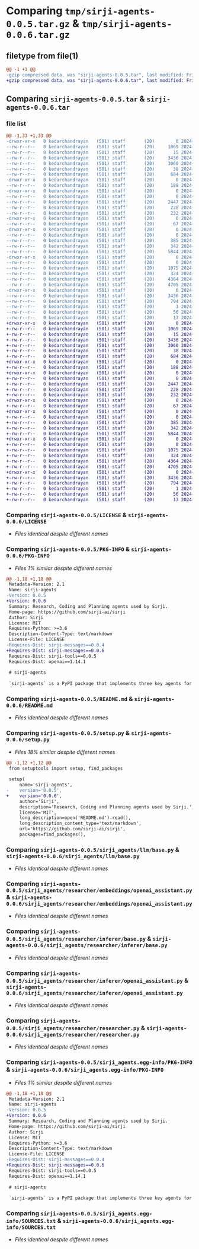 # Comparing `tmp/sirji-agents-0.0.5.tar.gz` & `tmp/sirji-agents-0.0.6.tar.gz`

## filetype from file(1)

```diff
@@ -1 +1 @@
-gzip compressed data, was "sirji-agents-0.0.5.tar", last modified: Fri Apr  5 08:26:36 2024, max compression
+gzip compressed data, was "sirji-agents-0.0.6.tar", last modified: Fri Apr  5 10:08:36 2024, max compression
```

## Comparing `sirji-agents-0.0.5.tar` & `sirji-agents-0.0.6.tar`

### file list

```diff
@@ -1,33 +1,33 @@
-drwxr-xr-x   0 kedarchandrayan   (501) staff       (20)        0 2024-04-05 08:26:36.265935 sirji-agents-0.0.5/
--rw-r--r--   0 kedarchandrayan   (501) staff       (20)     1069 2024-04-05 08:26:17.000000 sirji-agents-0.0.5/LICENSE
--rw-r--r--   0 kedarchandrayan   (501) staff       (20)       15 2024-04-05 08:26:17.000000 sirji-agents-0.0.5/MANIFEST.in
--rw-r--r--   0 kedarchandrayan   (501) staff       (20)     3436 2024-04-05 08:26:36.265426 sirji-agents-0.0.5/PKG-INFO
--rw-r--r--   0 kedarchandrayan   (501) staff       (20)     3060 2024-04-05 08:26:17.000000 sirji-agents-0.0.5/README.md
--rw-r--r--   0 kedarchandrayan   (501) staff       (20)       38 2024-04-05 08:26:36.266054 sirji-agents-0.0.5/setup.cfg
--rw-r--r--   0 kedarchandrayan   (501) staff       (20)      684 2024-04-05 08:26:17.000000 sirji-agents-0.0.5/setup.py
-drwxr-xr-x   0 kedarchandrayan   (501) staff       (20)        0 2024-04-05 08:26:36.253035 sirji-agents-0.0.5/sirji_agents/
--rw-r--r--   0 kedarchandrayan   (501) staff       (20)      188 2024-04-05 08:26:17.000000 sirji-agents-0.0.5/sirji_agents/__init__.py
-drwxr-xr-x   0 kedarchandrayan   (501) staff       (20)        0 2024-04-05 08:26:36.257550 sirji-agents-0.0.5/sirji_agents/llm/
--rw-r--r--   0 kedarchandrayan   (501) staff       (20)        0 2024-04-05 08:26:17.000000 sirji-agents-0.0.5/sirji_agents/llm/__init__.py
--rw-r--r--   0 kedarchandrayan   (501) staff       (20)     2447 2024-04-05 08:26:17.000000 sirji-agents-0.0.5/sirji_agents/llm/base.py
--rw-r--r--   0 kedarchandrayan   (501) staff       (20)      228 2024-04-05 08:26:17.000000 sirji-agents-0.0.5/sirji_agents/llm/coder.py
--rw-r--r--   0 kedarchandrayan   (501) staff       (20)      232 2024-04-05 08:26:17.000000 sirji-agents-0.0.5/sirji_agents/llm/planner.py
-drwxr-xr-x   0 kedarchandrayan   (501) staff       (20)        0 2024-04-05 08:26:36.258492 sirji-agents-0.0.5/sirji_agents/researcher/
--rw-r--r--   0 kedarchandrayan   (501) staff       (20)       67 2024-04-05 08:26:17.000000 sirji-agents-0.0.5/sirji_agents/researcher/__init__.py
-drwxr-xr-x   0 kedarchandrayan   (501) staff       (20)        0 2024-04-05 08:26:36.261038 sirji-agents-0.0.5/sirji_agents/researcher/embeddings/
--rw-r--r--   0 kedarchandrayan   (501) staff       (20)        0 2024-04-05 08:26:17.000000 sirji-agents-0.0.5/sirji_agents/researcher/embeddings/__init__.py
--rw-r--r--   0 kedarchandrayan   (501) staff       (20)      385 2024-04-05 08:26:17.000000 sirji-agents-0.0.5/sirji_agents/researcher/embeddings/base.py
--rw-r--r--   0 kedarchandrayan   (501) staff       (20)      342 2024-04-05 08:26:17.000000 sirji-agents-0.0.5/sirji_agents/researcher/embeddings/factory.py
--rw-r--r--   0 kedarchandrayan   (501) staff       (20)     5844 2024-04-05 08:26:17.000000 sirji-agents-0.0.5/sirji_agents/researcher/embeddings/openai_assistant.py
-drwxr-xr-x   0 kedarchandrayan   (501) staff       (20)        0 2024-04-05 08:26:36.263961 sirji-agents-0.0.5/sirji_agents/researcher/inferer/
--rw-r--r--   0 kedarchandrayan   (501) staff       (20)        0 2024-04-05 08:26:17.000000 sirji-agents-0.0.5/sirji_agents/researcher/inferer/__init__.py
--rw-r--r--   0 kedarchandrayan   (501) staff       (20)     1075 2024-04-05 08:26:17.000000 sirji-agents-0.0.5/sirji_agents/researcher/inferer/base.py
--rw-r--r--   0 kedarchandrayan   (501) staff       (20)      324 2024-04-05 08:26:17.000000 sirji-agents-0.0.5/sirji_agents/researcher/inferer/factory.py
--rw-r--r--   0 kedarchandrayan   (501) staff       (20)     4364 2024-04-05 08:26:17.000000 sirji-agents-0.0.5/sirji_agents/researcher/inferer/openai_assistant.py
--rw-r--r--   0 kedarchandrayan   (501) staff       (20)     4705 2024-04-05 08:26:17.000000 sirji-agents-0.0.5/sirji_agents/researcher/researcher.py
-drwxr-xr-x   0 kedarchandrayan   (501) staff       (20)        0 2024-04-05 08:26:36.264808 sirji-agents-0.0.5/sirji_agents.egg-info/
--rw-r--r--   0 kedarchandrayan   (501) staff       (20)     3436 2024-04-05 08:26:36.000000 sirji-agents-0.0.5/sirji_agents.egg-info/PKG-INFO
--rw-r--r--   0 kedarchandrayan   (501) staff       (20)      794 2024-04-05 08:26:36.000000 sirji-agents-0.0.5/sirji_agents.egg-info/SOURCES.txt
--rw-r--r--   0 kedarchandrayan   (501) staff       (20)        1 2024-04-05 08:26:36.000000 sirji-agents-0.0.5/sirji_agents.egg-info/dependency_links.txt
--rw-r--r--   0 kedarchandrayan   (501) staff       (20)       56 2024-04-05 08:26:36.000000 sirji-agents-0.0.5/sirji_agents.egg-info/requires.txt
--rw-r--r--   0 kedarchandrayan   (501) staff       (20)       13 2024-04-05 08:26:36.000000 sirji-agents-0.0.5/sirji_agents.egg-info/top_level.txt
+drwxr-xr-x   0 kedarchandrayan   (501) staff       (20)        0 2024-04-05 10:08:36.488799 sirji-agents-0.0.6/
+-rw-r--r--   0 kedarchandrayan   (501) staff       (20)     1069 2024-04-05 10:08:26.000000 sirji-agents-0.0.6/LICENSE
+-rw-r--r--   0 kedarchandrayan   (501) staff       (20)       15 2024-04-05 10:08:26.000000 sirji-agents-0.0.6/MANIFEST.in
+-rw-r--r--   0 kedarchandrayan   (501) staff       (20)     3436 2024-04-05 10:08:36.488221 sirji-agents-0.0.6/PKG-INFO
+-rw-r--r--   0 kedarchandrayan   (501) staff       (20)     3060 2024-04-05 10:08:26.000000 sirji-agents-0.0.6/README.md
+-rw-r--r--   0 kedarchandrayan   (501) staff       (20)       38 2024-04-05 10:08:36.489384 sirji-agents-0.0.6/setup.cfg
+-rw-r--r--   0 kedarchandrayan   (501) staff       (20)      684 2024-04-05 10:08:26.000000 sirji-agents-0.0.6/setup.py
+drwxr-xr-x   0 kedarchandrayan   (501) staff       (20)        0 2024-04-05 10:08:36.478124 sirji-agents-0.0.6/sirji_agents/
+-rw-r--r--   0 kedarchandrayan   (501) staff       (20)      188 2024-04-05 10:08:26.000000 sirji-agents-0.0.6/sirji_agents/__init__.py
+drwxr-xr-x   0 kedarchandrayan   (501) staff       (20)        0 2024-04-05 10:08:36.482069 sirji-agents-0.0.6/sirji_agents/llm/
+-rw-r--r--   0 kedarchandrayan   (501) staff       (20)        0 2024-04-05 10:08:26.000000 sirji-agents-0.0.6/sirji_agents/llm/__init__.py
+-rw-r--r--   0 kedarchandrayan   (501) staff       (20)     2447 2024-04-05 10:08:26.000000 sirji-agents-0.0.6/sirji_agents/llm/base.py
+-rw-r--r--   0 kedarchandrayan   (501) staff       (20)      228 2024-04-05 10:08:26.000000 sirji-agents-0.0.6/sirji_agents/llm/coder.py
+-rw-r--r--   0 kedarchandrayan   (501) staff       (20)      232 2024-04-05 10:08:26.000000 sirji-agents-0.0.6/sirji_agents/llm/planner.py
+drwxr-xr-x   0 kedarchandrayan   (501) staff       (20)        0 2024-04-05 10:08:36.482905 sirji-agents-0.0.6/sirji_agents/researcher/
+-rw-r--r--   0 kedarchandrayan   (501) staff       (20)       67 2024-04-05 10:08:26.000000 sirji-agents-0.0.6/sirji_agents/researcher/__init__.py
+drwxr-xr-x   0 kedarchandrayan   (501) staff       (20)        0 2024-04-05 10:08:36.485088 sirji-agents-0.0.6/sirji_agents/researcher/embeddings/
+-rw-r--r--   0 kedarchandrayan   (501) staff       (20)        0 2024-04-05 10:08:26.000000 sirji-agents-0.0.6/sirji_agents/researcher/embeddings/__init__.py
+-rw-r--r--   0 kedarchandrayan   (501) staff       (20)      385 2024-04-05 10:08:26.000000 sirji-agents-0.0.6/sirji_agents/researcher/embeddings/base.py
+-rw-r--r--   0 kedarchandrayan   (501) staff       (20)      342 2024-04-05 10:08:26.000000 sirji-agents-0.0.6/sirji_agents/researcher/embeddings/factory.py
+-rw-r--r--   0 kedarchandrayan   (501) staff       (20)     5844 2024-04-05 10:08:26.000000 sirji-agents-0.0.6/sirji_agents/researcher/embeddings/openai_assistant.py
+drwxr-xr-x   0 kedarchandrayan   (501) staff       (20)        0 2024-04-05 10:08:36.487009 sirji-agents-0.0.6/sirji_agents/researcher/inferer/
+-rw-r--r--   0 kedarchandrayan   (501) staff       (20)        0 2024-04-05 10:08:26.000000 sirji-agents-0.0.6/sirji_agents/researcher/inferer/__init__.py
+-rw-r--r--   0 kedarchandrayan   (501) staff       (20)     1075 2024-04-05 10:08:26.000000 sirji-agents-0.0.6/sirji_agents/researcher/inferer/base.py
+-rw-r--r--   0 kedarchandrayan   (501) staff       (20)      324 2024-04-05 10:08:26.000000 sirji-agents-0.0.6/sirji_agents/researcher/inferer/factory.py
+-rw-r--r--   0 kedarchandrayan   (501) staff       (20)     4364 2024-04-05 10:08:26.000000 sirji-agents-0.0.6/sirji_agents/researcher/inferer/openai_assistant.py
+-rw-r--r--   0 kedarchandrayan   (501) staff       (20)     4705 2024-04-05 10:08:26.000000 sirji-agents-0.0.6/sirji_agents/researcher/researcher.py
+drwxr-xr-x   0 kedarchandrayan   (501) staff       (20)        0 2024-04-05 10:08:36.487569 sirji-agents-0.0.6/sirji_agents.egg-info/
+-rw-r--r--   0 kedarchandrayan   (501) staff       (20)     3436 2024-04-05 10:08:36.000000 sirji-agents-0.0.6/sirji_agents.egg-info/PKG-INFO
+-rw-r--r--   0 kedarchandrayan   (501) staff       (20)      794 2024-04-05 10:08:36.000000 sirji-agents-0.0.6/sirji_agents.egg-info/SOURCES.txt
+-rw-r--r--   0 kedarchandrayan   (501) staff       (20)        1 2024-04-05 10:08:36.000000 sirji-agents-0.0.6/sirji_agents.egg-info/dependency_links.txt
+-rw-r--r--   0 kedarchandrayan   (501) staff       (20)       56 2024-04-05 10:08:36.000000 sirji-agents-0.0.6/sirji_agents.egg-info/requires.txt
+-rw-r--r--   0 kedarchandrayan   (501) staff       (20)       13 2024-04-05 10:08:36.000000 sirji-agents-0.0.6/sirji_agents.egg-info/top_level.txt
```

### Comparing `sirji-agents-0.0.5/LICENSE` & `sirji-agents-0.0.6/LICENSE`

 * *Files identical despite different names*

### Comparing `sirji-agents-0.0.5/PKG-INFO` & `sirji-agents-0.0.6/PKG-INFO`

 * *Files 1% similar despite different names*

```diff
@@ -1,18 +1,18 @@
 Metadata-Version: 2.1
 Name: sirji-agents
-Version: 0.0.5
+Version: 0.0.6
 Summary: Research, Coding and Planning agents used by Sirji.
 Home-page: https://github.com/sirji-ai/sirji
 Author: Sirji
 License: MIT
 Requires-Python: >=3.6
 Description-Content-Type: text/markdown
 License-File: LICENSE
-Requires-Dist: sirji-messages==0.0.4
+Requires-Dist: sirji-messages==0.0.6
 Requires-Dist: sirji-tools==0.0.5
 Requires-Dist: openai==1.14.1
 
 # sirji-agents
 
 `sirji-agents` is a PyPI package that implements three key agents for Sirji:
```

### Comparing `sirji-agents-0.0.5/README.md` & `sirji-agents-0.0.6/README.md`

 * *Files identical despite different names*

### Comparing `sirji-agents-0.0.5/setup.py` & `sirji-agents-0.0.6/setup.py`

 * *Files 18% similar despite different names*

```diff
@@ -1,12 +1,12 @@
 from setuptools import setup, find_packages
 
 setup(
     name='sirji-agents',
-    version='0.0.5',
+    version='0.0.6',
     author='Sirji',
     description='Research, Coding and Planning agents used by Sirji.',
     license='MIT',
     long_description=open('README.md').read(),
     long_description_content_type='text/markdown',
     url='https://github.com/sirji-ai/sirji',
     packages=find_packages(),
```

### Comparing `sirji-agents-0.0.5/sirji_agents/llm/base.py` & `sirji-agents-0.0.6/sirji_agents/llm/base.py`

 * *Files identical despite different names*

### Comparing `sirji-agents-0.0.5/sirji_agents/researcher/embeddings/openai_assistant.py` & `sirji-agents-0.0.6/sirji_agents/researcher/embeddings/openai_assistant.py`

 * *Files identical despite different names*

### Comparing `sirji-agents-0.0.5/sirji_agents/researcher/inferer/base.py` & `sirji-agents-0.0.6/sirji_agents/researcher/inferer/base.py`

 * *Files identical despite different names*

### Comparing `sirji-agents-0.0.5/sirji_agents/researcher/inferer/openai_assistant.py` & `sirji-agents-0.0.6/sirji_agents/researcher/inferer/openai_assistant.py`

 * *Files identical despite different names*

### Comparing `sirji-agents-0.0.5/sirji_agents/researcher/researcher.py` & `sirji-agents-0.0.6/sirji_agents/researcher/researcher.py`

 * *Files identical despite different names*

### Comparing `sirji-agents-0.0.5/sirji_agents.egg-info/PKG-INFO` & `sirji-agents-0.0.6/sirji_agents.egg-info/PKG-INFO`

 * *Files 1% similar despite different names*

```diff
@@ -1,18 +1,18 @@
 Metadata-Version: 2.1
 Name: sirji-agents
-Version: 0.0.5
+Version: 0.0.6
 Summary: Research, Coding and Planning agents used by Sirji.
 Home-page: https://github.com/sirji-ai/sirji
 Author: Sirji
 License: MIT
 Requires-Python: >=3.6
 Description-Content-Type: text/markdown
 License-File: LICENSE
-Requires-Dist: sirji-messages==0.0.4
+Requires-Dist: sirji-messages==0.0.6
 Requires-Dist: sirji-tools==0.0.5
 Requires-Dist: openai==1.14.1
 
 # sirji-agents
 
 `sirji-agents` is a PyPI package that implements three key agents for Sirji:
```

### Comparing `sirji-agents-0.0.5/sirji_agents.egg-info/SOURCES.txt` & `sirji-agents-0.0.6/sirji_agents.egg-info/SOURCES.txt`

 * *Files identical despite different names*

